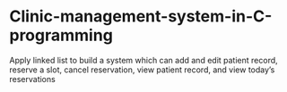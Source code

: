 # Clinic-management-system-in-C-programming
Apply linked list to build a system which can add and edit patient record, reserve a slot, cancel reservation, view patient record, and view today’s reservations
